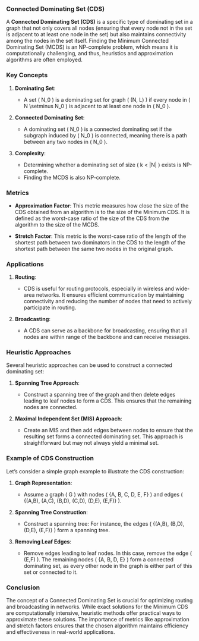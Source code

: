 ### Connected Dominating Set (CDS)

A **Connected Dominating Set (CDS)** is a specific type of dominating set in a graph that not only covers all nodes (ensuring that every node not in the set is adjacent to at least one node in the set) but also maintains connectivity among the nodes in the set itself. Finding the Minimum Connected Dominating Set (MCDS) is an NP-complete problem, which means it is computationally challenging, and thus, heuristics and approximation algorithms are often employed.

### Key Concepts

1. **Dominating Set**: 
   - A set \( N_0 \) is a dominating set for graph \( (N, L) \) if every node in \( N \setminus N_0 \) is adjacent to at least one node in \( N_0 \).

2. **Connected Dominating Set**: 
   - A dominating set \( N_0 \) is a connected dominating set if the subgraph induced by \( N_0 \) is connected, meaning there is a path between any two nodes in \( N_0 \).

3. **Complexity**:
   - Determining whether a dominating set of size \( k < |N| \) exists is NP-complete.
   - Finding the MCDS is also NP-complete.

### Metrics

- **Approximation Factor**: This metric measures how close the size of the CDS obtained from an algorithm is to the size of the Minimum CDS. It is defined as the worst-case ratio of the size of the CDS from the algorithm to the size of the MCDS.
  
- **Stretch Factor**: This metric is the worst-case ratio of the length of the shortest path between two dominators in the CDS to the length of the shortest path between the same two nodes in the original graph.

### Applications

1. **Routing**: 
   - CDS is useful for routing protocols, especially in wireless and wide-area networks. It ensures efficient communication by maintaining connectivity and reducing the number of nodes that need to actively participate in routing.

2. **Broadcasting**:
   - A CDS can serve as a backbone for broadcasting, ensuring that all nodes are within range of the backbone and can receive messages.

### Heuristic Approaches

Several heuristic approaches can be used to construct a connected dominating set:

1. **Spanning Tree Approach**:
   - Construct a spanning tree of the graph and then delete edges leading to leaf nodes to form a CDS. This ensures that the remaining nodes are connected.

2. **Maximal Independent Set (MIS) Approach**:
   - Create an MIS and then add edges between nodes to ensure that the resulting set forms a connected dominating set. This approach is straightforward but may not always yield a minimal set.

### Example of CDS Construction

Let’s consider a simple graph example to illustrate the CDS construction:

1. **Graph Representation**:
   - Assume a graph \( G \) with nodes \( \{A, B, C, D, E, F\} \) and edges \( \{(A,B), (A,C), (B,D), (C,D), (D,E), (E,F)\} \).

2. **Spanning Tree Construction**:
   - Construct a spanning tree: For instance, the edges \( \{(A,B), (B,D), (D,E), (E,F)\} \) form a spanning tree.

3. **Removing Leaf Edges**:
   - Remove edges leading to leaf nodes. In this case, remove the edge \( (E,F) \). The remaining nodes \( \{A, B, D, E\} \) form a connected dominating set, as every other node in the graph is either part of this set or connected to it.

### Conclusion

The concept of a Connected Dominating Set is crucial for optimizing routing and broadcasting in networks. While exact solutions for the Minimum CDS are computationally intensive, heuristic methods offer practical ways to approximate these solutions. The importance of metrics like approximation and stretch factors ensures that the chosen algorithm maintains efficiency and effectiveness in real-world applications.
